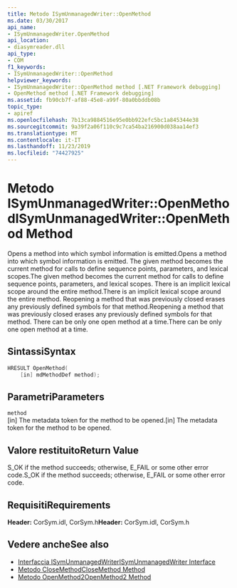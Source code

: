 ```yaml
---
title: Metodo ISymUnmanagedWriter::OpenMethod
ms.date: 03/30/2017
api_name:
- ISymUnmanagedWriter.OpenMethod
api_location:
- diasymreader.dll
api_type:
- COM
f1_keywords:
- ISymUnmanagedWriter::OpenMethod
helpviewer_keywords:
- ISymUnmanagedWriter::OpenMethod method [.NET Framework debugging]
- OpenMethod method [.NET Framework debugging]
ms.assetid: fb90cb7f-af88-45e8-a99f-80a0bbddb08b
topic_type:
- apiref
ms.openlocfilehash: 7b13ca9884516e95e0bb922efc5bc1a845344e38
ms.sourcegitcommit: 9a39f2a06f110c9c7ca54ba216900d038aa14ef3
ms.translationtype: MT
ms.contentlocale: it-IT
ms.lasthandoff: 11/23/2019
ms.locfileid: "74427925"
---
```

# <a name="isymunmanagedwriteropenmethod-method"></a><span data-ttu-id="13d51-102">Metodo ISymUnmanagedWriter::OpenMethod</span><span class="sxs-lookup"><span data-stu-id="13d51-102">ISymUnmanagedWriter::OpenMethod Method</span></span>
<span data-ttu-id="13d51-103">Opens a method into which symbol information is emitted.</span><span class="sxs-lookup"><span data-stu-id="13d51-103">Opens a method into which symbol information is emitted.</span></span> <span data-ttu-id="13d51-104">The given method becomes the current method for calls to define sequence points, parameters, and lexical scopes.</span><span class="sxs-lookup"><span data-stu-id="13d51-104">The given method becomes the current method for calls to define sequence points, parameters, and lexical scopes.</span></span> <span data-ttu-id="13d51-105">There is an implicit lexical scope around the entire method.</span><span class="sxs-lookup"><span data-stu-id="13d51-105">There is an implicit lexical scope around the entire method.</span></span> <span data-ttu-id="13d51-106">Reopening a method that was previously closed erases any previously defined symbols for that method.</span><span class="sxs-lookup"><span data-stu-id="13d51-106">Reopening a method that was previously closed erases any previously defined symbols for that method.</span></span> <span data-ttu-id="13d51-107">There can be only one open method at a time.</span><span class="sxs-lookup"><span data-stu-id="13d51-107">There can be only one open method at a time.</span></span>  
  
## <a name="syntax"></a><span data-ttu-id="13d51-108">Sintassi</span><span class="sxs-lookup"><span data-stu-id="13d51-108">Syntax</span></span>  
  
```cpp  
HRESULT OpenMethod(  
    [in] mdMethodDef method);  
```  
  
## <a name="parameters"></a><span data-ttu-id="13d51-109">Parametri</span><span class="sxs-lookup"><span data-stu-id="13d51-109">Parameters</span></span>  
 `method`  
 <span data-ttu-id="13d51-110">[in] The metadata token for the method to be opened.</span><span class="sxs-lookup"><span data-stu-id="13d51-110">[in] The metadata token for the method to be opened.</span></span>  
  
## <a name="return-value"></a><span data-ttu-id="13d51-111">Valore restituito</span><span class="sxs-lookup"><span data-stu-id="13d51-111">Return Value</span></span>  
 <span data-ttu-id="13d51-112">S_OK if the method succeeds; otherwise, E_FAIL or some other error code.</span><span class="sxs-lookup"><span data-stu-id="13d51-112">S_OK if the method succeeds; otherwise, E_FAIL or some other error code.</span></span>  
  
## <a name="requirements"></a><span data-ttu-id="13d51-113">Requisiti</span><span class="sxs-lookup"><span data-stu-id="13d51-113">Requirements</span></span>  
 <span data-ttu-id="13d51-114">**Header:** CorSym.idl, CorSym.h</span><span class="sxs-lookup"><span data-stu-id="13d51-114">**Header:** CorSym.idl, CorSym.h</span></span>  
  
## <a name="see-also"></a><span data-ttu-id="13d51-115">Vedere anche</span><span class="sxs-lookup"><span data-stu-id="13d51-115">See also</span></span>

- [<span data-ttu-id="13d51-116">Interfaccia ISymUnmanagedWriter</span><span class="sxs-lookup"><span data-stu-id="13d51-116">ISymUnmanagedWriter Interface</span></span>](../../../../docs/framework/unmanaged-api/diagnostics/isymunmanagedwriter-interface.md)
- [<span data-ttu-id="13d51-117">Metodo CloseMethod</span><span class="sxs-lookup"><span data-stu-id="13d51-117">CloseMethod Method</span></span>](../../../../docs/framework/unmanaged-api/diagnostics/isymunmanagedwriter-closemethod-method.md)
- [<span data-ttu-id="13d51-118">Metodo OpenMethod2</span><span class="sxs-lookup"><span data-stu-id="13d51-118">OpenMethod2 Method</span></span>](../../../../docs/framework/unmanaged-api/diagnostics/isymunmanagedwriter3-openmethod2-method.md)
